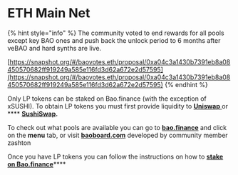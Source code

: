 # ETH Main Net

{% hint style="info" %}
The community voted to end rewards for all pools except key BAO ones and push back the unlock period to 6 months after veBAO and hard synths are live.

[https://snapshot.org/#/baovotes.eth/proposal/0xa04c3a1430b7391eb8a08450570682ff919249a585e116fd3d62a672e2d57595](https://snapshot.org/#/baovotes.eth/proposal/0xa04c3a1430b7391eb8a08450570682ff919249a585e116fd3d62a672e2d57595)
{% endhint %}

Only LP tokens can be staked on Bao.finance (with the exception of xSUSHI). To obtain LP tokens you must first provide liquidity to [**Uniswap** ](adding-liquidity-to-uni.md)or **** [**SushiSwap**](adding-liquidity-to-sushi.md)**.**

To check out what pools are available you can go to [**bao.finance**](https://www.bao.finance) and click on the **menu** tab, or visit [**baoboard.com**](https://baoboard.com) developed by community member zashton

Once you have LP tokens you can follow the instructions on how to [**stake on Bao.finance**](stake-on-bao.finance.md)****
